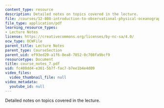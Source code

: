```yaml
---
content_type: resource
description: Detailed notes on topics covered in the lecture.
file: /courses/12-808-introduction-to-observational-physical-oceanography-fall-2004/fc408dd4e3615b7ffac7b7ee1b4e4d09_course_notes_7.pdf
file_type: application/pdf
learning_resource_types:
- Lecture Notes
license: https://creativecommons.org/licenses/by-nc-sa/4.0/
ocw_type: OCWFile
parent_title: Lecture Notes
parent_type: CourseSection
parent_uid: ef93ed20-a1f6-8ea8-7852-0c708fa9bcf9
resourcetype: Document
title: course_notes_7.pdf
uid: fc408dd4-e361-5b7f-fac7-b7ee1b4e4d09
video_files:
  video_thumbnail_file: null
video_metadata:
  youtube_id: null
---
```

Detailed notes on topics covered in the lecture.